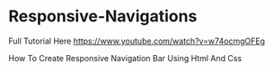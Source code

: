 # Responsive-Navigations

Full Tutorial Here
https://www.youtube.com/watch?v=w74ocmgOFEg

How To Create Responsive Navigation Bar Using Html And Css
